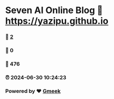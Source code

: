 # Seven AI Online Blog :link: https://yazipu.github.io 
### :page_facing_up: [2](https://yazipu.github.io/tag.html) 
### :speech_balloon: 0 
### :hibiscus: 476 
### :alarm_clock: 2024-06-30 10:24:23 
### Powered by :heart: [Gmeek](https://github.com/Meekdai/Gmeek)
